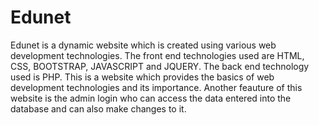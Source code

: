 # Edunet
Edunet is a dynamic website which is created using various web development technologies. The front end technologies used are HTML, CSS, BOOTSTRAP, JAVASCRIPT and JQUERY. The back end technology used is PHP. This is a website which provides the basics of web development technologies and its importance. Another feauture of this website is the admin login who can access the data entered into the database and can also make changes to it.  
